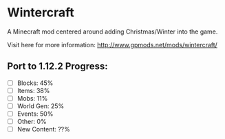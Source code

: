 # Wintercraft
A Minecraft mod centered around adding Christmas/Winter into the game.

Visit here for more information: http://www.gpmods.net/mods/wintercraft/

## Port to 1.12.2 Progress:
- [ ] Blocks: 45%
- [ ] Items: 38%
- [ ] Mobs: 11%
- [ ] World Gen: 25%
- [ ] Events: 50%
- [ ] Other: 0%
- [ ] New Content: ??%
